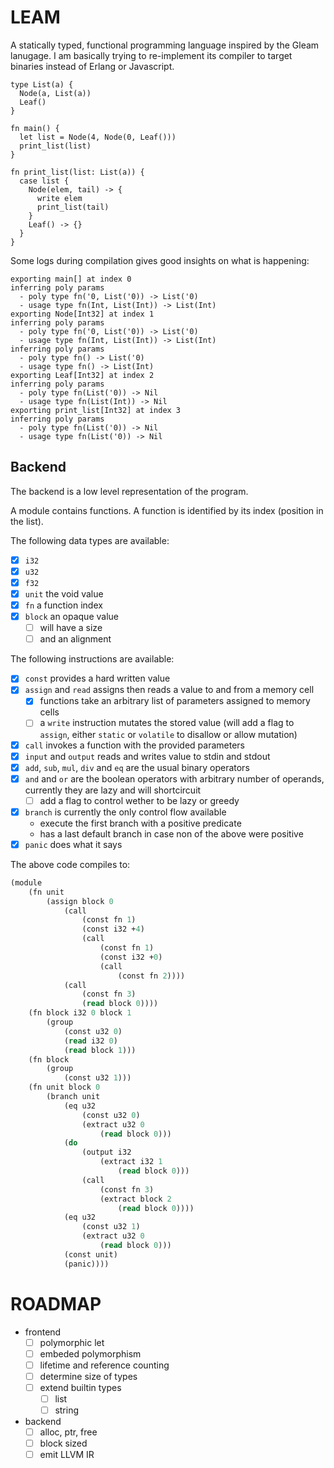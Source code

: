 # LEAM

A statically typed, functional programming language inspired by the Gleam lanugage. I am basically trying to re-implement its compiler to target binaries instead of Erlang or Javascript.

```gleam
type List(a) {
  Node(a, List(a))
  Leaf()
}

fn main() {
  let list = Node(4, Node(0, Leaf()))
  print_list(list)
}

fn print_list(list: List(a)) {
  case list {
    Node(elem, tail) -> {
      write elem
      print_list(tail)
    }
    Leaf() -> {}
  }
}
```

Some logs during compilation gives good insights on what is happening:

```
exporting main[] at index 0
inferring poly params
  - poly type fn('0, List('0)) -> List('0)
  - usage type fn(Int, List(Int)) -> List(Int)
exporting Node[Int32] at index 1
inferring poly params
  - poly type fn('0, List('0)) -> List('0)
  - usage type fn(Int, List(Int)) -> List(Int)
inferring poly params
  - poly type fn() -> List('0)
  - usage type fn() -> List(Int)
exporting Leaf[Int32] at index 2
inferring poly params
  - poly type fn(List('0)) -> Nil
  - usage type fn(List(Int)) -> Nil
exporting print_list[Int32] at index 3
inferring poly params
  - poly type fn(List('0)) -> Nil
  - usage type fn(List('0)) -> Nil
```

## Backend

The backend is a low level representation of the program.

A module contains functions. A function is identified by its index (position in the list).

The following data types are available:
- [x] `i32`
- [x] `u32`
- [x] `f32`
- [x] `unit` the void value
- [x] `fn` a function index
- [x] `block` an opaque value
    - [ ] will have a size
    - [ ] and an alignment

The following instructions are available:
- [x] `const` provides a hard written value
- [x] `assign` and `read` assigns then reads a value to and from a memory cell
    - [x] functions take an arbitrary list of parameters assigned to memory cells
    - [ ] a `write` instruction mutates the stored value (will add a flag to `assign`, either `static` or `volatile` to disallow or allow mutation)
- [x] `call` invokes a function with the provided parameters
- [x] `input` and `output` reads and writes value to stdin and stdout
- [x] `add`, `sub`, `mul`, `div` and `eq` are the usual binary operators
- [x] `and` and `or` are the boolean operators with arbitrary number of operands, currently they are lazy and will shortcircuit
    - [ ] add a flag to control wether to be lazy or greedy
- [x] `branch` is currently the only control flow available
    - execute the first branch with a positive predicate
    - has a last default branch in case non of the above were positive
- [x] `panic` does what it says

The above code compiles to:

```scheme
(module
    (fn unit
        (assign block 0
            (call
                (const fn 1)
                (const i32 +4)
                (call
                    (const fn 1)
                    (const i32 +0)
                    (call
                        (const fn 2))))
            (call
                (const fn 3)
                (read block 0))))
    (fn block i32 0 block 1
        (group
            (const u32 0)
            (read i32 0)
            (read block 1)))
    (fn block
        (group
            (const u32 1)))
    (fn unit block 0
        (branch unit
            (eq u32
                (const u32 0)
                (extract u32 0
                    (read block 0)))
            (do
                (output i32
                    (extract i32 1
                        (read block 0)))
                (call
                    (const fn 3)
                    (extract block 2
                        (read block 0))))
            (eq u32
                (const u32 1)
                (extract u32 0
                    (read block 0)))
            (const unit)
            (panic))))
```

# ROADMAP

- frontend
  - [ ] polymorphic let
  - [ ] embeded polymorphism
  - [ ] lifetime and reference counting
  - [ ] determine size of types
  - [ ] extend builtin types
    - [ ] list
    - [ ] string

- backend
  - [ ] alloc, ptr, free
  - [ ] block sized
  - [ ] emit LLVM IR
